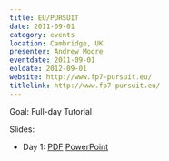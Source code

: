 ```yaml
---
title: EU/PURSUIT
date: 2011-09-01
category: events
location: Cambridge, UK
presenter: Andrew Moore
eventdate: 2011-09-01
eoldate: 2012-09-01
website: http://www.fp7-pursuit.eu/
titlelink: http://www.fp7-pursuit.eu/
---
```


Goal: Full-day Tutorial

Slides:
- Day 1: [PDF](http://www.cl.cam.ac.uk/research/srg/netos/netfpga/workshop/cambridge-september-2011/2011_NetFPGA_Day_tutorial_Cambridge.pdf) [PowerPoint](http://www.cl.cam.ac.uk/research/srg/netos/netfpga/workshop/cambridge-september-2011/2011_NetFPGA_Day_tutorial_Cambridge.ppt)
